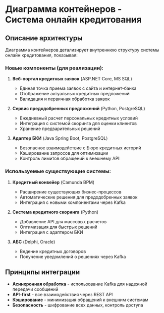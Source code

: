 # Диаграмма контейнеров - Система онлайн кредитования

## Описание архитектуры

Диаграмма контейнеров детализирует внутреннюю структуру системы онлайн кредитования, показывая:

### Новые компоненты (для реализации):

1. **Веб-портал кредитных заявок** (ASP.NET Core, MS SQL)
   - Единая точка приема заявок с сайта и интернет-банка
   - Отображение актуальных кредитных предложений
   - Валидация и первичная обработка заявок

2. **Сервис предодобренных предложений** (Python, PostgreSQL)
   - Ежедневный расчет персональных кредитных условий
   - Интеграция с системой скоринга для оценки клиентов
   - Хранение предварительных решений

3. **Адаптер БКИ** (Java Spring Boot, PostgreSQL)
   - Безопасное взаимодействие с Бюро кредитных историй
   - Кэширование запросов для оптимизации
   - Контроль лимитов обращений к внешнему API

### Используемые существующие системы:

1. **Кредитный конвейер** (Camunda BPM)
   - Расширение существующих бизнес-процессов
   - Автоматические решения для предодобренных заявок
   - Интеграция с новыми компонентами через Kafka

2. **Система кредитного скоринга** (Python)
   - Добавление API для массовых расчетов
   - Оптимизация для быстрых решений
   - Интеграция с адаптером БКИ

3. **АБС** (Delphi, Oracle)
   - Ведение кредитных договоров
   - Получение уведомлений о решениях через Kafka

## Принципы интеграции

- **Асинхронная обработка** - использование Kafka для надежной передачи сообщений
- **API-first** - все взаимодействия через REST API
- **Кэширование** - минимизация обращений к внешним системам
- **Безопасность** - шифрование всех данных, контроль доступа

